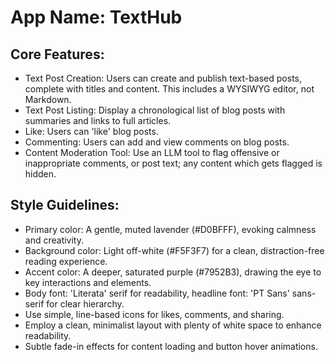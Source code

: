 # **App Name**: TextHub

## Core Features:

- Text Post Creation: Users can create and publish text-based posts, complete with titles and content. This includes a WYSIWYG editor, not Markdown.
- Text Post Listing: Display a chronological list of blog posts with summaries and links to full articles.
- Like: Users can 'like' blog posts.
- Commenting: Users can add and view comments on blog posts.
- Content Moderation Tool: Use an LLM tool to flag offensive or inappropriate comments, or post text; any content which gets flagged is hidden.

## Style Guidelines:

- Primary color: A gentle, muted lavender (#D0BFFF), evoking calmness and creativity.
- Background color: Light off-white (#F5F3F7) for a clean, distraction-free reading experience.
- Accent color: A deeper, saturated purple (#7952B3), drawing the eye to key interactions and elements.
- Body font: 'Literata' serif for readability, headline font: 'PT Sans' sans-serif for clear hierarchy.
- Use simple, line-based icons for likes, comments, and sharing.
- Employ a clean, minimalist layout with plenty of white space to enhance readability.
- Subtle fade-in effects for content loading and button hover animations.
